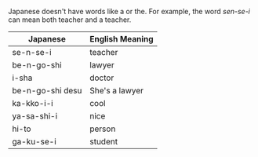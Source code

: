 Japanese doesn't have words like a or the.
For example, the word *sen-se-i* can mean both teacher and a teacher.

| Japanese         | English Meaning |
| ---------------- | --------------- |
| se-n-se-i        | teacher         |
| be-n-go-shi      | lawyer          |
| i-sha            | doctor          |
| be-n-go-shi desu | She's a lawyer  |
| ka-kko-i-i       | cool            |
| ya-sa-shi-i      | nice            |
| hi-to            | person          |
| ga-ku-se-i       | student         |
